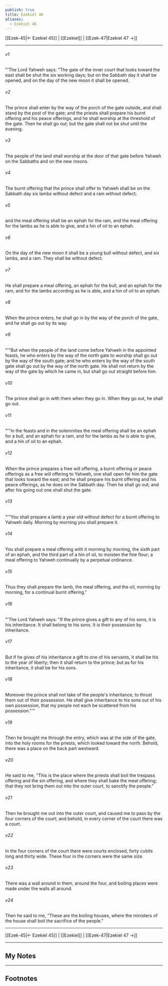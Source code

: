 ```yaml
---
publish: true
title: Ezekiel 46
aliases:
  - Ezekiel 46
---
```


[[Ezek-45|← Ezekiel 45]] | [[Ezekiel]] | [[Ezek-47|Ezekiel 47 →]]
***



###### v1 
"'The Lord Yahweh says: "The gate of the inner court that looks toward the east shall be shut the six working days; but on the Sabbath day it shall be opened, and on the day of the new moon it shall be opened. 

###### v2 
The prince shall enter by the way of the porch of the gate outside, and shall stand by the post of the gate; and the priests shall prepare his burnt offering and his peace offerings, and he shall worship at the threshold of the gate. Then he shall go out; but the gate shall not be shut until the evening. 

###### v3 
The people of the land shall worship at the door of that gate before Yahweh on the Sabbaths and on the new moons. 

###### v4 
The burnt offering that the prince shall offer to Yahweh shall be on the Sabbath day six lambs without defect and a ram without defect; 

###### v5 
and the meal offering shall be an ephah for the ram, and the meal offering for the lambs as he is able to give, and a hin of oil to an ephah. 

###### v6 
On the day of the new moon it shall be a young bull without defect, and six lambs, and a ram. They shall be without defect. 

###### v7 
He shall prepare a meal offering, an ephah for the bull, and an ephah for the ram, and for the lambs according as he is able, and a hin of oil to an ephah. 

###### v8 
When the prince enters, he shall go in by the way of the porch of the gate, and he shall go out by its way. 

###### v9 
"'"But when the people of the land come before Yahweh in the appointed feasts, he who enters by the way of the north gate to worship shall go out by the way of the south gate; and he who enters by the way of the south gate shall go out by the way of the north gate. He shall not return by the way of the gate by which he came in, but shall go out straight before him. 

###### v10 
The prince shall go in with them when they go in. When they go out, he shall go out. 

###### v11 
"'"In the feasts and in the solemnities the meal offering shall be an ephah for a bull, and an ephah for a ram, and for the lambs as he is able to give, and a hin of oil to an ephah. 

###### v12 
When the prince prepares a free will offering, a burnt offering or peace offerings as a free will offering to Yahweh, one shall open for him the gate that looks toward the east; and he shall prepare his burnt offering and his peace offerings, as he does on the Sabbath day. Then he shall go out; and after his going out one shall shut the gate. 

###### v13 
"'"You shall prepare a lamb a year old without defect for a burnt offering to Yahweh daily. Morning by morning you shall prepare it. 

###### v14 
You shall prepare a meal offering with it morning by morning, the sixth part of an ephah, and the third part of a hin of oil, to moisten the fine flour; a meal offering to Yahweh continually by a perpetual ordinance. 

###### v15 
Thus they shall prepare the lamb, the meal offering, and the oil, morning by morning, for a continual burnt offering." 

###### v16 
"'The Lord Yahweh says: "If the prince gives a gift to any of his sons, it is his inheritance. It shall belong to his sons. It is their possession by inheritance. 

###### v17 
But if he gives of his inheritance a gift to one of his servants, it shall be his to the year of liberty; then it shall return to the prince; but as for his inheritance, it shall be for his sons. 

###### v18 
Moreover the prince shall not take of the people's inheritance, to thrust them out of their possession. He shall give inheritance to his sons out of his own possession, that my people not each be scattered from his possession."'" 

###### v19 
Then he brought me through the entry, which was at the side of the gate, into the holy rooms for the priests, which looked toward the north. Behold, there was a place on the back part westward. 

###### v20 
He said to me, "This is the place where the priests shall boil the trespass offering and the sin offering, and where they shall bake the meal offering; that they not bring them out into the outer court, to sanctify the people." 

###### v21 
Then he brought me out into the outer court, and caused me to pass by the four corners of the court; and behold, in every corner of the court there was a court. 

###### v22 
In the four corners of the court there were courts enclosed, forty cubits long and thirty wide. These four in the corners were the same size. 

###### v23 
There was a wall around in them, around the four, and boiling places were made under the walls all around. 

###### v24 
Then he said to me, "These are the boiling houses, where the ministers of the house shall boil the sacrifice of the people."

***
[[Ezek-45|← Ezekiel 45]] | [[Ezekiel]] | [[Ezek-47|Ezekiel 47 →]]

---
## My Notes

---
## Footnotes